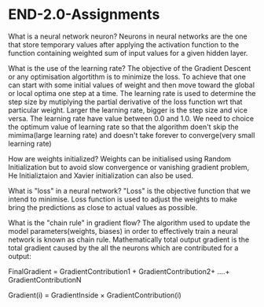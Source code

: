 # END-2.0-Assignments

What is a neural network neuron?
Neurons in neural networks are the one that store temporary values after applying the activation function to the function containing weighted sum of input values
for a given hidden layer.

What is the use of the learning rate?
The objective of the Gradient Descent or any optimisation algortithm is to minimize the loss. To achieve that one can start with some initial values of weight and then move
toward the global or local optima one step at a time. The learning rate is used to determine the step size by mutiplying the partial derivative of the loss function wrt that
particular weight. Larger the learning rate, bigger is the step size and vice versa. The learning rate have value between 0.0 and 1.0. We need to choice the optimum value of
learning rate so that the algorithm doen't skip the mimima(large learning rate) and doesn't take forever to converge(very small learning rate)


How are weights initialized?
Weights can be initialised using Random Initialization but to avoid slow convergence or vanishing gradient problem, He Initializtaion and Xavier initialization can also be used.


What is "loss" in a neural network?
"Loss" is the objective function that we intend to minimise. Loss function is used to adjust the weights to make bring the predictions as close to actual values as possible.

What is the "chain rule" in gradient flow?
The algorithm used to update the model parameters(weights, biases) in order to effectively train a neural network is known as chain rule.
Mathematically total output gradient is the total gradient caused by the all the neurons which are contributed for a output:

FinalGradient = GradientContribution1 + GradientContribution2+ ....+ GradientContributionN

Gradient(i) = GradientInside × GradientContribution(i)

